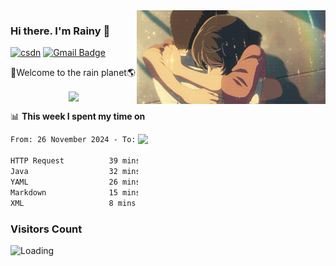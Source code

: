 <img  align='right' height="150" src="https://github.com/LikeRainDay/LikeRainDay/blob/master/pic/img_rain_1.gif?raw=true">



### Hi there. I'm Rainy :lemon:

[![csdn](https://img.shields.io/badge/-csdn-c14438?style=flat-square&logo=c&logoColor=white)](https://blog.csdn.net/qq_15807167)
[![Gmail Badge](https://img.shields.io/badge/-gmail-c14438?style=flat-square&logo=Gmail&logoColor=white&link=mailto:houshuai0816@gmail.com)](mailto:houshuai0816@gmail.com)

🚀Welcome to the rain planet🌎

<center>
<img align='center'  src="https://source.unsplash.com/user/rainyhehe/likes">
</center>

📊 **This week I spent my time on**

<img align='right'   width="300" src="https://github-readme-stats.vercel.app/api?username=LikeRainDay&show_icons=true&title_color=fff&icon_color=79ff97&text_color=9f9f9f&bg_color=151515&count_private=true">

<!--START_SECTION:waka-->

```txt
From: 26 November 2024 - To: 03 December 2024

HTTP Request          39 mins         ████████░░░░░░░░░░░░░░░░░   32.40 %
Java                  32 mins         ██████▓░░░░░░░░░░░░░░░░░░   26.04 %
YAML                  26 mins         █████▒░░░░░░░░░░░░░░░░░░░   21.22 %
Markdown              15 mins         ███░░░░░░░░░░░░░░░░░░░░░░   12.31 %
XML                   8 mins          █▓░░░░░░░░░░░░░░░░░░░░░░░   07.03 %
```

<!--END_SECTION:waka-->

### Visitors Count
<img align="left" src = "https://profile-counter.glitch.me/LikeRainDay/count.svg" alt ="Loading">
